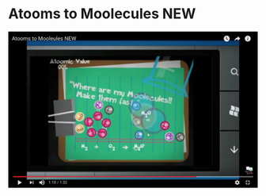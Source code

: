 # Atooms to Moolecules NEW

[ ![](Screen%20Shot%202016-11-28%20at%202.40.02%20AM.png) ](https://youtu.be/Ddb_WVZlkZE)
